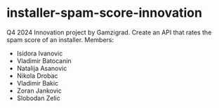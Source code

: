 # installer-spam-score-innovation
Q4 2024 Innovation project by Gamzigrad.
Create an API that rates the spam score of an installer.
Members:
- Isidora Ivanovic
- Vladimir Batocanin
- Natalija Asanovic
- Nikola Drobac
- Vladimir Bakic
- Zoran Jankovic
- Slobodan Zelic
